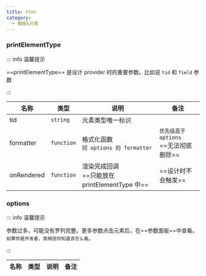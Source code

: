 ```yaml
---
title: html
category:
  - 模板&元素
---
```


### printElementType

::: info 温馨提示

==printElementType== 是设计 provider 时的重要参数。比如说 `tid` 和 `field` 参数

:::

| 名称       | 类型       | 说明                                                          | 备注                                      |
| ---------- | ---------- | ------------------------------------------------------------- | ----------------------------------------- |
| tid        | `string`   | 元素类型唯一标识                                              |                                           |
| formatter  | `function` | 格式化函数 <br/>`同 options 的 formatter`                     | `优先级高于 options`<br/>==无法彻底删除== |
| onRendered | `function` | 渲染完成回调 <br/>==只能放在 printElementType 中==            | ==设计时不会触发==                        |

### options

::: info 温馨提示

参数过多，可能没有罗列完整。更多参数点击元素后，在==参数面板==中查看。<br/>`如果你是开发者，我相信你知道该怎么看`。

:::

| 名称 | 类型 | 说明 | 备注 |
| ---- | ---- | ---- | ---- |
